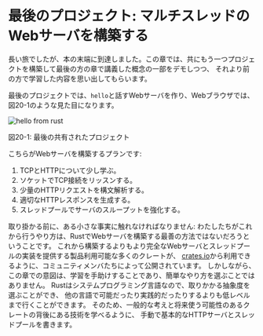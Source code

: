 <!--
# Final Project: Building a Multithreaded Web Server
-->

# 最後のプロジェクト: マルチスレッドのWebサーバを構築する

<!--
It’s been a long journey, but we’ve reached the end of the book. In this
chapter, we’ll build one more project together to demonstrate some of the
concepts we covered in the final chapters, as well as recap some earlier
lessons.
-->

長い旅でしたが、本の末端に到達しました。この章では、共にもう一つプロジェクトを構築して最後の方の章で講義した概念の一部をデモしつつ、
それより前の方で学習した内容を思い出してもらいます。

<!--
For our final project, we’ll make a web server that says “hello” and looks like
Figure 20-1 in a web browser.
-->

最後のプロジェクトでは、`hello`と話すWebサーバを作り、Webブラウザでは、図20-1のような見た目になります。

![hello from rust](img/trpl20-01.png)

<!--
<span class="caption">Figure 20-1: Our final shared project</span>
-->

<span class="caption">図20-1: 最後の共有されたプロジェクト</span>

<!--
Here is our plan for building the web server:
-->

こちらがWebサーバを構築するプランです:

<!--
1. Learn a bit about TCP and HTTP.
2. Listen for TCP connections on a socket.
3. Parse a small number of HTTP requests.
4. Create a proper HTTP response.
5. Improve the throughput of our server with a thread pool.
-->

1. TCPとHTTPについて少し学ぶ。
2. ソケットでTCP接続をリッスンする。
3. 少量のHTTPリクエストを構文解析する。
4. 適切なHTTPレスポンスを生成する。
5. スレッドプールでサーバのスループットを強化する。

<!--
Before we get started, we should mention one detail: the method we’ll use won’t
be the best way to build a web server with Rust. Community members have
published a number of production-ready crates available on
[crates.io](https://crates.io/) that provide more complete web server and
thread pool implementations than we’ll build. However, our intention in this
chapter is to help you learn, not to take the easy route. Because Rust is a
systems programming language, we can choose the level of abstraction we want to
work with and can go to a lower level than is possible or practical in other
languages. We’ll therefore write the basic HTTP server and thread pool manually
so you can learn the general ideas and techniques behind the crates you might
use in the future.
-->

取り掛かる前に、ある小さな事実に触れなければなりません:
わたしたちがこれから行うやり方は、RustでWebサーバを構築する最善の方法ではないだろうということです。
これから構築するよりもより完全なWebサーバとスレッドプールの実装を提供する製品利用可能な多くのクレートが、
[crates.io](https://crates.io/)から利用できるように、コミュニティメンバたちによって公開されています。
しかしながら、この章での意図は、学習を手助けすることであり、簡単なやり方を選ぶことではありません。
Rustはシステムプログラミング言語なので、取りかかる抽象度を選ぶことができ、
他の言語で可能だったり実践的だったりするよりも低レベルまで行くことができます。
そのため、一般的な考えと将来使う可能性のあるクレートの背後にある技術を学べるように、
手動で基本的なHTTPサーバとスレッドプールを書きます。
